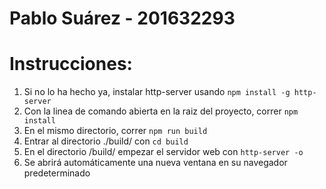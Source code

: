 # Pablo Suárez - 201632293
# Instrucciones:
<ol>
  <li>Si no lo ha hecho ya, instalar http-server usando <code>npm install -g http-server</code></li>
  <li>Con la linea de comando abierta en la raiz del proyecto, correr <code>npm install</code></li>
  <li>En el mismo directorio, correr <code>npm run build</code></li>
  <li>Entrar al directorio ./build/ con <code>cd build</code></li>
  <li>En el directorio /build/ empezar el servidor web con <code>http-server -o</code></li>
  <li>Se abrirá automáticamente una nueva ventana en su navegador predeterminado</li>
</ol>
